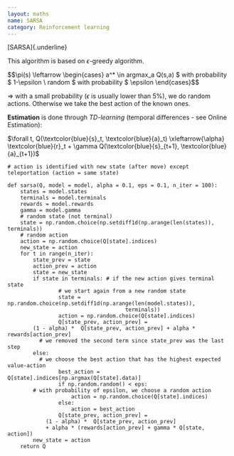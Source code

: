 ```yaml
---
layout: maths
name: SARSA
category: Reinforcement learning
---
```


[SARSA]{.underline}

This algorithm is based on $\epsilon$-greedy algorithm.

$$\pi(s) \leftarrow
    \begin{cases}
     a^* \in argmax_a Q(s,a) $ with probability $ 1-\epsilon \\
    random $ with probability $ \epsilon
    \end{cases}$$

=\> with a small probability ($\epsilon$ is usually lower than $5\%$),
we do random actions. Otherwise we take the best action of the known
ones.

**Estimation** is done through *TD-learning* (temporal differences - see
Online Estimation):

$\forall t, Q(\textcolor{blue}{s}_t, \textcolor{blue}{a}_t) \xleftarrow{\alpha} \textcolor{blue}{r}_t + \gamma Q(\textcolor{blue}{s}_{t+1}, \textcolor{blue}{a}_{t+1})$


    # action is identified with new state (after move) except teleportation (action = same state)

    def sarsa(Q, model = model, alpha = 0.1, eps = 0.1, n_iter = 100):
        states = model.states
        terminals = model.terminals
        rewards = model.rewards
        gamma = model.gamma
        # random state (not terminal)
        state = np.random.choice(np.setdiff1d(np.arange(len(states)), terminals))
        # random action
        action = np.random.choice(Q[state].indices)
        new_state = action
        for t in range(n_iter):
            state_prev = state
            action_prev = action
            state = new_state
            if state in terminals: # if the new action gives terminal state
                    # we start again from a new random state
                    state = np.random.choice(np.setdiff1d(np.arange(len(model.states)),
                                         terminals))
                    action = np.random.choice(Q[state].indices)
                    Q[state_prev, action_prev] = 
            (1 - alpha) *  Q[state_prev, action_prev] + alpha * rewards[action_prev]
              # we removed the second term since state_prev was the last step
            else:
              # we choose the best action that has the highest expected value-action
                    best_action = Q[state].indices[np.argmax(Q[state].data)]
                    if np.random.random() < eps: 
            # with probability of epsilon, we choose a random action
                        action = np.random.choice(Q[state].indices)
                    else:
                        action = best_action
                    Q[state_prev, action_prev] = 
                (1 - alpha) *  Q[state_prev, action_prev] 
                + alpha * (rewards[action_prev] + gamma * Q[state, action])
            new_state = action
        return Q
